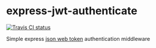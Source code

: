 # express-jwt-authenticate

[![Travis CI status](https://travis-ci.org/danielrw7/express-jwt-authenticate.svg)](https://travis-ci.org/danielrw7/express-jwt-authenticate)

Simple express [json web token](http://jwt.io/) authentication middleware
